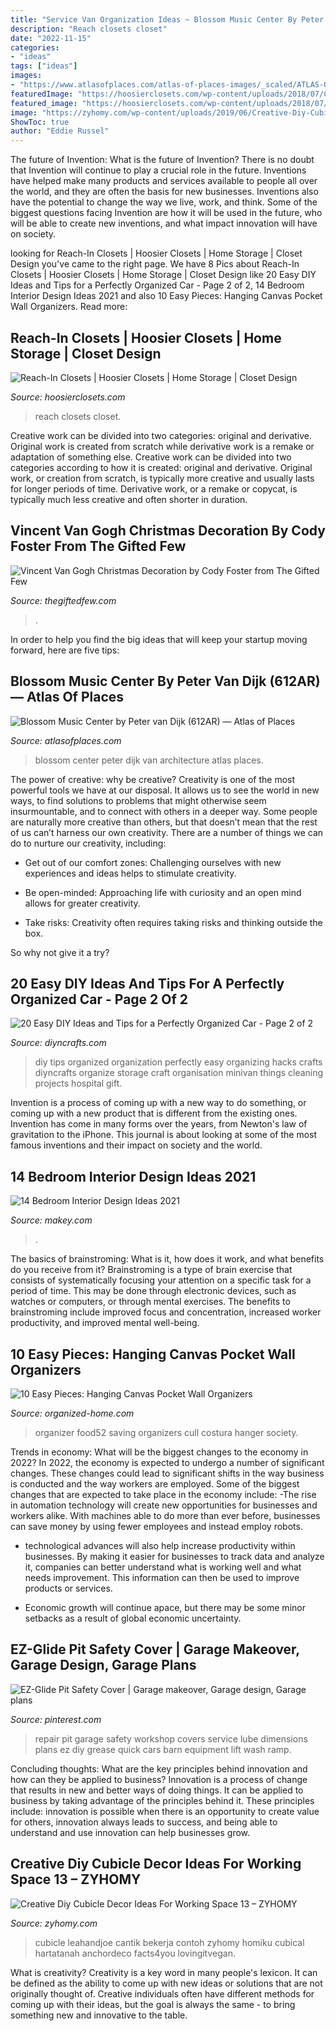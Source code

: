 ```yaml
---
title: "Service Van Organization Ideas ~ Blossom Music Center By Peter Van Dijk (612ar) — Atlas Of Places"
description: "Reach closets closet"
date: "2022-11-15"
categories:
- "ideas"
tags: ["ideas"]
images:
- "https://www.atlasofplaces.com/atlas-of-places-images/_scaled/ATLAS-OF-PLACES-PETER-VAN-DIJK-BLOSSOM-MUSIC-CENTER-IMG-1.jpg"
featuredImage: "https://hoosierclosets.com/wp-content/uploads/2018/07/Closets_Reach-In_White-with-drawers-floor-standing.jpg"
featured_image: "https://hoosierclosets.com/wp-content/uploads/2018/07/Closets_Reach-In_White-with-drawers-floor-standing.jpg"
image: "https://zyhomy.com/wp-content/uploads/2019/06/Creative-Diy-Cubicle-Decor-Ideas-For-Working-Space-13-768x1024.jpg"
ShowToc: true
author: "Eddie Russel"
---
```



The future of Invention: What is the future of Invention?
There is no doubt that Invention will continue to play a crucial role in the future. Inventions have helped make many products and services available to people all over the world, and they are often the basis for new businesses. Inventions also have the potential to change the way we live, work, and think. Some of the biggest questions facing Invention are how it will be used in the future, who will be able to create new inventions, and what impact innovation will have on society.

	

		
looking for Reach-In Closets | Hoosier Closets | Home Storage | Closet Design you've came to the right page. We have 8 Pics about Reach-In Closets | Hoosier Closets | Home Storage | Closet Design like 20 Easy DIY Ideas and Tips for a Perfectly Organized Car - Page 2 of 2, 14 Bedroom Interior Design Ideas 2021 and also 10 Easy Pieces: Hanging Canvas Pocket Wall Organizers. Read more:
		
    
## Reach-In Closets | Hoosier Closets | Home Storage | Closet Design

<img loading=lazy src="https://hoosierclosets.com/wp-content/uploads/2018/07/Closets_Reach-In_White-with-drawers-floor-standing.jpg" onerror="this.onerror=null;this.src='https://tse1.mm.bing.net/th?id=OIP.JRgYtzyctDj_-tmUQabigQHaJ4&amp;pid=15.1';" alt="Reach-In Closets | Hoosier Closets | Home Storage | Closet Design">

_Source: hoosierclosets.com_

>reach closets closet. 

	

Creative work can be divided into two categories: original and derivative. Original work is created from scratch while derivative work is a remake or adaptation of something else.
Creative work can be divided into two categories according to how it is created: original and derivative. Original work, or creation from scratch, is typically more creative and usually lasts for longer periods of time. Derivative work, or a remake or copycat, is typically much less creative and often shorter in duration.

    
## Vincent Van Gogh Christmas Decoration By Cody Foster From The Gifted Few

<img loading=lazy src="https://www.thegiftedfew.com/wp-content/uploads/2020/09/pg-30-Van-Gogh-800x1196.jpg" onerror="this.onerror=null;this.src='https://tse4.mm.bing.net/th?id=OIP.5w33gOXuM6Qc0IqFOAji0QHaLE&amp;pid=15.1';" alt="Vincent Van Gogh Christmas Decoration by Cody Foster from The Gifted Few">

_Source: thegiftedfew.com_

>. 

	

In order to help you find the big ideas that will keep your startup moving forward, here are five tips: 

    
## Blossom Music Center By Peter Van Dijk (612AR) — Atlas Of Places

<img loading=lazy src="https://www.atlasofplaces.com/atlas-of-places-images/_scaled/ATLAS-OF-PLACES-PETER-VAN-DIJK-BLOSSOM-MUSIC-CENTER-IMG-1.jpg" onerror="this.onerror=null;this.src='https://tse4.mm.bing.net/th?id=OIP.vA9mZy9L219BQ485maOFHAHaFC&amp;pid=15.1';" alt="Blossom Music Center by Peter van Dijk (612AR) — Atlas of Places">

_Source: atlasofplaces.com_

>blossom center peter dijk van architecture atlas places. 

	

The power of creative: why be creative?
Creativity is one of the most powerful tools we have at our disposal. It allows us to see the world in new ways, to find solutions to problems that might otherwise seem insurmountable, and to connect with others in a deeper way.
Some people are naturally more creative than others, but that doesn’t mean that the rest of us can’t harness our own creativity. There are a number of things we can do to nurture our creativity, including:

- Get out of our comfort zones: Challenging ourselves with new experiences and ideas helps to stimulate creativity.

- Be open-minded: Approaching life with curiosity and an open mind allows for greater creativity.

- Take risks: Creativity often requires taking risks and thinking outside the box.

So why not give it a try?

    
## 20 Easy DIY Ideas And Tips For A Perfectly Organized Car - Page 2 Of 2

<img loading=lazy src="https://www.diyncrafts.com/wp-content/uploads/2013/09/car-organizing.jpg" onerror="this.onerror=null;this.src='https://tse3.mm.bing.net/th?id=OIP.5SpGNuhi4oXE6bigskGNagHaPt&amp;pid=15.1';" alt="20 Easy DIY Ideas and Tips for a Perfectly Organized Car - Page 2 of 2">

_Source: diyncrafts.com_

>diy tips organized organization perfectly easy organizing hacks crafts diyncrafts organize storage craft organisation minivan things cleaning projects hospital gift. 

	

Invention is a process of coming up with a new way to do something, or coming up with a new product that is different from the existing ones. Invention has come in many forms over the years, from Newton's law of gravitation to the iPhone. This journal is about looking at some of the most famous inventions and their impact on society and the world.

    
## 14 Bedroom Interior Design Ideas 2021

<img loading=lazy src="https://images.makey.com/media%2F1-21%2FDark-moody-bedroom-1500" onerror="this.onerror=null;this.src='https://tse4.mm.bing.net/th?id=OIP.xsttLH-xaqlAU2bjXQgZsQHaE8&amp;pid=15.1';" alt="14 Bedroom Interior Design Ideas 2021">

_Source: makey.com_

>. 

	

The basics of brainstroming: What is it, how does it work, and what benefits do you receive from it?
Brainstroming is a type of brain exercise that consists of systematically focusing your attention on a specific task for a period of time. This may be done through electronic devices, such as watches or computers, or through mental exercises. The benefits to brainstroming include improved focus and concentration, increased worker productivity, and improved mental well-being.

    
## 10 Easy Pieces: Hanging Canvas Pocket Wall Organizers

<img loading=lazy src="https://cdn.organized-home.com/wp-content/uploads/2018/09/floral-society-canvas-wall-organizer-food52.jpg" onerror="this.onerror=null;this.src='https://tse3.mm.bing.net/th?id=OIP.EI1hwsDfIKu10aQOAujCzQHaHa&amp;pid=15.1';" alt="10 Easy Pieces: Hanging Canvas Pocket Wall Organizers">

_Source: organized-home.com_

>organizer food52 saving organizers cull costura hanger society. 

	

Trends in economy: What will be the biggest changes to the economy in 2022?
In 2022, the economy is expected to undergo a number of significant changes. These changes could lead to significant shifts in the way business is conducted and the way workers are employed. Some of the biggest changes that are expected to take place in the economy include: 
-The rise in automation technology will create new opportunities for businesses and workers alike. With machines able to do more than ever before, businesses can save money by using fewer employees and instead employ robots. 

- technological advances will also help increase productivity within businesses. By making it easier for businesses to track data and analyze it, companies can better understand what is working well and what needs improvement. This information can then be used to improve products or services. 

- Economic growth will continue apace, but there may be some minor setbacks as a result of global economic uncertainty.

    
## EZ-Glide Pit Safety Cover | Garage Makeover, Garage Design, Garage Plans

<img loading=lazy src="https://i.pinimg.com/736x/53/5f/c1/535fc1209534c2e9bb8c74c695d6b896--car-repair-safety.jpg" onerror="this.onerror=null;this.src='https://tse1.mm.bing.net/th?id=OIP.HyMt4X2I7Gn9BEesWbxNlgHaJ3&amp;pid=15.1';" alt="EZ-Glide Pit Safety Cover | Garage makeover, Garage design, Garage plans">

_Source: pinterest.com_

>repair pit garage safety workshop covers service lube dimensions plans ez diy grease quick cars barn equipment lift wash ramp. 

	

Concluding thoughts: What are the key principles behind innovation and how can they be applied to business?
Innovation is a process of change that results in new and better ways of doing things. It can be applied to business by taking advantage of the principles behind it. These principles include: innovation is possible when there is an opportunity to create value for others, innovation always leads to success, and being able to understand and use innovation can help businesses grow.

    
## Creative Diy Cubicle Decor Ideas For Working Space 13 – ZYHOMY

<img loading=lazy src="https://zyhomy.com/wp-content/uploads/2019/06/Creative-Diy-Cubicle-Decor-Ideas-For-Working-Space-13-768x1024.jpg" onerror="this.onerror=null;this.src='https://tse2.mm.bing.net/th?id=OIP.pBaKSxxEo8Jhjp6zADrSYAHaJ4&amp;pid=15.1';" alt="Creative Diy Cubicle Decor Ideas For Working Space 13 – ZYHOMY">

_Source: zyhomy.com_

>cubicle leahandjoe cantik bekerja contoh zyhomy homiku cubical hartatanah anchordeco facts4you lovingitvegan. 

	

What is creativity?
Creativity is a key word in many people's lexicon. It can be defined as the ability to come up with new ideas or solutions that are not originally thought of. Creative individuals often have different methods for coming up with their ideas, but the goal is always the same - to bring something new and innovative to the table.

